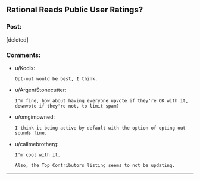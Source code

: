 ## Rational Reads Public User Ratings?

### Post:

[deleted]

### Comments:

- u/Kodix:
  ```
  Opt-out would be best, I think.
  ```

- u/ArgentStonecutter:
  ```
  I'm fine, how about having everyone upvote if they're OK with it, downvote if they're not, to limit spam?
  ```

- u/omgimpwned:
  ```
  I think it being active by default with the option of opting out sounds fine.
  ```

- u/callmebrotherg:
  ```
  I'm cool with it. 

  Also, the Top Contributors listing seems to not be updating.
  ```

---

